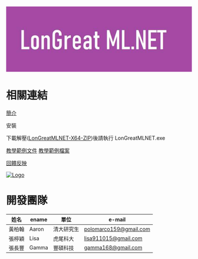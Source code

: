 ![Logo](LMLNET.jpg)

# 相關連結

[簡介](/CHT/Introduction.pdf)

安裝

下載解壓([LonGreatMLNET-X64-ZIP](/LonGreatMLNET-X64-ZIP))後請執行 LonGreatMLNET.exe

[教學範例文件](/TeachingExample.pdf)
[教學範例檔案](/TeachingExample.zip)

[回饋反映](http://fb.longreat.net)

[![Logo]([](/youtube.png))](http://youtube.longreat.net)


# 開發團隊

| 姓名  | ename  | 單位 |  e-mail |
| -------|------ | -------|------ |
| 黃柏翰 | Aaron | 清大研究生 | [polomarco159@gmail.com](polomarco159@gmail.com)  |
| 張楟穎 | Lisa | 虎尾科大   | [lisa911015@gmail.com](lisa911015@gmail.com)  |
| 張長豐 | Gamma | 豐碩科技   | [gamma168@gmail.com](gamma168@gmail.com)  |
